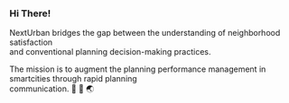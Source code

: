 ### Hi There!

NextUrban bridges the gap between the understanding of neighborhood satisfaction         
and conventional planning decision-making practices.     

The mission is to augment the planning performance management in smartcities through rapid planning             
communication. 🏡 📲 🌏 

<!--
**NextUrban/NextUrban** is a ✨ _special_ ✨ repository because its `README.md` (this file) appears on your GitHub profile.

